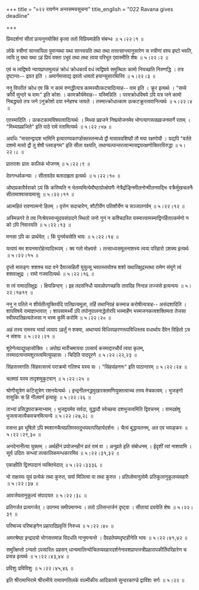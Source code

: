 +++
title = "०२२ रावणेन अन्तसमयसूचना"
title_english = "022 Ravana gives deadline"

+++


प्रियदर्शनां सीतां प्रत्यनुनयोक्तिं कृत्वा ततो विप्रियमाहेति संबन्धः  ॥ 
५।२२।१ ॥   

  

लोके स्त्रीणां सान्त्वयिता पुमान्यथा यथा सान्त्वयति तथा तथा
तत्तत्सान्त्वानुसारेण स स्त्रीणां वश्य इष्टो भवति, त्वयि तु यथा यथा ऽहं
प्रियं वक्ता ऽभूवं तथा तथा त्वया परिभूत एवास्मीति शेषः  ॥  ५।२२।२  ॥   

  

एवं च त्वद्विषये न्यायप्राप्तमुत्पन्नं क्रोधं क्रोधकार्यं वधं त्वद्विषये
समुत्थितः कामो नियच्छति निरुणद्धि । तत्र दृष्टान्तः-- द्रवत इति ।
अमार्गमासाद्य द्रवतो धावतो हयान्सुसारथिरिव  ॥  ५।२२।३  ॥   

  

ननु विपरीतं क्रोध एव किं न कामं रुणद्धीत्यत्र कामस्यौत्कट्यादित्याह--
वाम इति । क्रूर इत्यर्थः । "सव्ये क्रौर्ये सुन्दरे च वामः" इति कोशः ।
कामक्रौर्यमेवाह-- यस्मिन्निति । परमक्रोधविषये ऽपि यत्र जने कामो
निबद्ध्यते तत्र जने ऽनुक्रोशो दया स्नेहश्च जायते । तस्मात्क्रोधात्काम
उत्कटक्रूरत्ववानित्यर्थः  ॥  ५।२२।४  ॥   

  

एतस्मादिति । उत्कटकामविषयत्वादित्यर्थः । मिथ्या प्रव्रजने निष्प्रयोजनमेव
भोगत्यागरूपप्रव्रजनमार्गे रताम् । "मिथ्याप्रव्रजिते" इति पाठे रामे
रतामित्यर्थः  ॥  ५।२२।५७  ॥   

  

अवधिः "मासान्द्वादश भामिनि इत्यारण्यकाण्डोक्तस्तन्मध्ये द्वौ
मासाववशिष्ठौ तौ मया रक्षणोयौ । यद्यपि "वर्तते दशमो मासो द्वौ तु शेषौ
प्लवङ्गम" इति सीता वक्ष्यति,
तथाप्यल्पान्तरत्वान्मासद्वयरक्षणोक्तिरविरुद्धा  ॥  ५।२२।८  ॥   

  

प्रातराशः प्रातः कालिकं भोजनम्  ॥  ५।२२।९  ॥   

  

देवगन्धर्वकन्याः । सीतावदेव बलादाहृता इत्यर्थः  ॥  ५।२२।१०  ॥   

  

ओष्ठप्रकारैर्वराको ऽयं किं करिष्यति न भेतव्यमित्येवौष्ठाग्रोत्क्षेपणैः
नेत्रैर्द्राङ्निमीलनोन्मीलनवद्भिः वक्रैर्मुखचलनैः सीतामाश्वासयामासुः  ॥ 
५।२२।११  ॥   

  

आत्महितं रावणात्मनो हितम् । वृत्तेन सदाचारेण, शौटीर्येण पतिशौर्येण च
सञ्जातगर्वम्  ॥  ५।२२।१२  ॥   

  

अस्मिन्नगरे ते तव निःश्रेयस्यभ्युदयसंपादने स्थितो जनो नूनं न कश्चिदस्ति
यस्मात्त्वामस्माद्विगर्हितात्कर्मणो न को ऽपि निवारयति  ॥  ५।२२।१३  ॥   

  

मनसा ऽपि कः प्रार्थयेत् । किं पुनर्वचसेति भावः  ॥  ५।२२।१४  ॥   

  

यत्पापं मम शयनमारोहेत्यादिरूपम् । क्व गतो मोक्ष्यसे । तत्साध्यसमूलनाशस्य
त्वया परिहारो ऽशक्य इत्यर्थः  ॥  ५।२२।१५  ॥   

  

दृप्तो मातङ्गः शशश्च यदा वने दैवात्सहितौ युयुत्सू भवतस्तयोश्च शशो
यथातिक्षुद्रस्तथा रामेण संयुगे त्वं शशवत्क्षुद्रः । रामो गजवदित्यर्थः  ॥ 
५।२२।१६  ॥   

  

स त्वं रामादतिक्षुद्रः । क्षिपन्निन्दन् । इह तदसंनिधौ यावन्नोपगच्छसि
तावदिह निन्दन्न लज्जसे इत्यन्वयः  ॥  ५।२२।१७१९  ॥   

  

ननु न पतिते न शीर्यतीत्युक्तिर्यदि पातिव्रत्यमूला, तर्हि तथानिग्रहं
कस्मान्न करोषीत्यत्राह-- असंदशादिति । शापविषये रामाज्ञाभावात् ।
शापसामर्थ्ये ऽपि तपोनुपालनाद्धेतोरपि भस्मार्हेण भस्मजनकत्वशक्तिमता तेजसा
स्वीयपातिव्रत्यतेजसा न भस्म कुर्मि करोमि  ॥  ५।२२।२०  ॥   

  

अहं तस्य रामस्य भार्या त्वयाप ऽहर्तुं न शक्या, अथाप्ययं
विधिरपहरणरूपविधिस्तव वधार्थाय दैवेन विहितो ऽत्र न संशयः  ॥  ५।२२।२१  ॥   

  

शूरेणेत्याद्युपहासोक्तिः । अपोह्य मारीचमायया ऽपसार्य कस्माद्दारचौर्यं
त्वया कृतम्, तस्मादत्यन्तमशूरस्त्वमित्युपहासः । चिदिति पादपूरणे  ॥ 
५।२२।२२,२३  ॥   

  

सिंहसत्त्वगतिः सिंहवत्सत्त्वं पराक्रमो गतिश्च यस्य सः । "सिंहसंहननः" इति
पाठान्तरम्  ॥  ५।२२।२४  ॥   

  

चलमग्रं यस्य तादृशमुकुटवान्  ॥  ५।२२।२५  ॥   

  

श्रोणीसूत्रेण कटिसूत्रेण रशनयेत्यर्थः ।
इन्द्रनीलनद्धमुखारक्तमणियुक्तत्वाच्च तस्य मेचकत्वम् । भुजङ्गो वासुकिः स
हि नीलवर्ण इत्याहुः  ॥  ५।२२।२६  ॥   

  

ताभ्यां प्रसिद्धपराक्रमाभ्याम् । भुजद्वयमेव सर्वदा, युद्धादौ स्वेच्छया
दशभुजत्वमिति द्विवचनम् । वामदक्षेषु भुजत्वजात्यैकवचनमित्यन्ये  ॥ 
५।२२।२७,२८  ॥   

  

वसन्त इव भूषितो ऽपि श्मशानचैत्यप्रतिमस्तदुभयवत्परिहार्यदर्शनः । चैत्यं
बुद्धायतनम्, अत एव भयङ्करः  ॥  ५।२२।२९,३०  ॥   

  

अनदेनानीत्या युक्तम् । अर्थहीनं प्रयोजनहीनं व्रतं रामं वा । अनुव्रते इति
संबोधनम् । ईदृशीं त्वां नाशयामि । सूर्य उदितः सन्ध्यां
तत्कालिकमन्धकारमिव  ॥  ५।२२।३१,३२  ॥   

  

एकाक्षीति द्विरुपादानं व्यक्तिभेदात्  ॥  ५।२२।३३३६  ॥   

  

भो राक्षस्यः यूयं प्रत्येकं तथा कुरुत, सर्वा मिलित्वा वा तथा कुरुत ।
प्रतिलोमानुलोमैः प्रतिकूलानुकूलव्यवहारैः  ॥  ५।२२।३७  ॥   

  

आवर्जयतानुकूल्यं संपादयत  ॥  ५।२२।३८  ॥   

  

प्रतिगर्जत प्रत्यगर्जत् । उपगम्य समीपमागम्य । ततो ऽतिसन्तर्जनं दृष्ट्वा
। सीतायां दययेति शेषः  ॥  ५।२२।३९  ॥   

  

परिष्वज्य परिष्वङ्गेन प्रहारादिप्रवृत्तिं निरुध्य  ॥  ५।२२।४०  ॥   

  

अमरश्रेष्ठा इन्द्रादयो भोगसत्तमान्न विदधति नानुमन्यन्ते ।
दैवहतेयमदृष्टहीनेति भावः  ॥  ५।२२।४१,४२  ॥   

  

समुत्क्षिप्तो ऽन्यतो ऽपसारितः प्रहसन्
धान्यमालिन्योचितव्यवहारदर्शनेनावशप्राप्तस्त्रीप्रहारापकीर्तिपरिहारेण च
प्रसन्न इत्यर्थः  ॥  ५।२२।४३,४४  ॥   

  

प्रविशुः प्रविविशुः  ॥  ५।२२।४५,४६  ॥   

  

इति श्रीरामाभिरामे श्रीरामीये रामायणतिलके वाल्मीकीय आदिकाव्ये
सुन्दरकाण्डे द्वाविंशः सर्गः  ॥  ५।२२  ॥   

  


